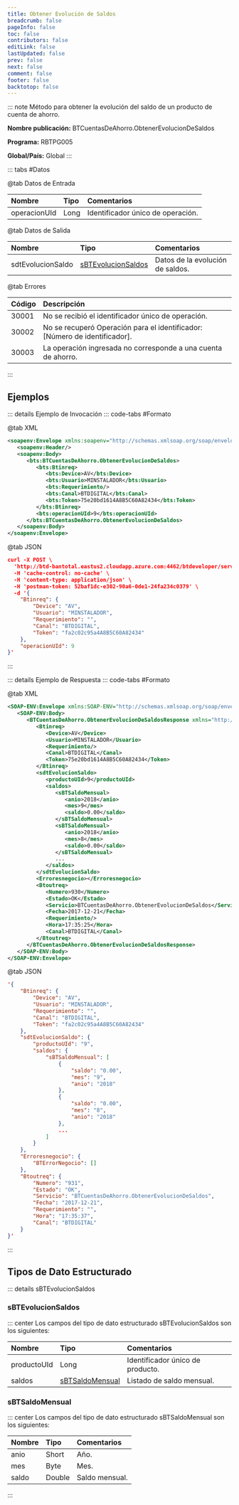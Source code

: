 ```yaml
---
title: Obtener Evolución de Saldos
breadcrumb: false
pageInfo: false
toc: false
contributors: false
editLink: false
lastUpdated: false
prev: false
next: false
comment: false
footer: false
backtotop: false
---
```


<!-- ABRE DATOS DEL MÉTODO -->
::: note Método para obtener la evolución del saldo de un producto de cuenta de ahorro.

**Nombre publicación:** BTCuentasDeAhorro.ObtenerEvolucionDeSaldos

**Programa:** RBTPG005

**Global/País:** Global
:::
<!-- CIERRA DATOS DEL MÉTODO -->

<!-- ABRE TABLA DE DATOS -->
::: tabs #Datos 

@tab Datos de Entrada

Nombre | Tipo | Comentarios
:--------- | :--------- | :---------
operacionUId | Long | Identificador único de operación.

@tab Datos de Salida

Nombre | Tipo | Comentarios
:--------- | :----------- | :-----------
sdtEvolucionSaldo | [sBTEvolucionSaldos](#sbtevolucionsaldos) | Datos de la evolución de saldos.

@tab Errores

Código | Descripción
:--------- | :-----------
30001 | No se recibió el identificador único de operación.
30002 | No se recuperó Operación para el identificador: [Número de identificador].
30003 | La operación ingresada no corresponde a una cuenta de ahorro.
::: 
<!-- CIERRA TABLA DE DATOS -->

## **Ejemplos**

<!-- ABRE EJEMPLO DE INVOCACIÓN -->
::: details Ejemplo de Invocación 
::: code-tabs #Formato

@tab XML
```xml
<soapenv:Envelope xmlns:soapenv="http://schemas.xmlsoap.org/soap/envelope/" xmlns:bts="http://uy.com.dlya.bantotal/BTSOA/">
   <soapenv:Header/>
   <soapenv:Body>
      <bts:BTCuentasDeAhorro.ObtenerEvolucionDeSaldos>
         <bts:Btinreq>
            <bts:Device>AV</bts:Device>
            <bts:Usuario>MINSTALADOR</bts:Usuario>
            <bts:Requerimiento/>
            <bts:Canal>BTDIGITAL</bts:Canal>
            <bts:Token>75e20bd1614A8B5C60A82434</bts:Token>
         </bts:Btinreq>
         <bts:operacionUId>9</bts:operacionUId>
      </bts:BTCuentasDeAhorro.ObtenerEvolucionDeSaldos>
   </soapenv:Body>
</soapenv:Envelope>
```

@tab JSON
```json
curl -X POST \
  'http://btd-bantotal.eastus2.cloudapp.azure.com:4462/btdeveloper/servlet/com.dlya.bantotal.odwsbt_BTCuentasDeAhorro?ObtenerEvolucionDeSaldos=' \
  -H 'cache-control: no-cache' \
  -H 'content-type: application/json' \
  -H 'postman-token: 52baf1dc-e302-90a6-0de1-24fa234c0379' \
  -d '{
	"Btinreq": {
		"Device": "AV",
		"Usuario": "MINSTALADOR",
		"Requerimiento": "",
		"Canal": "BTDIGITAL",
		"Token": "fa2c02c95a4A8B5C60A82434"
	},
    "operacionUId": 9
}'
```
:::
<!-- CIERRA EJEMPLO DE INVOCACIÓN -->

<!-- ABRE EJEMPLO DE RESPUESTA -->
::: details Ejemplo de Respuesta 
::: code-tabs #Formato

@tab XML
```xml
<SOAP-ENV:Envelope xmlns:SOAP-ENV="http://schemas.xmlsoap.org/soap/envelope/" xmlns:xsd="http://www.w3.org/2001/XMLSchema" xmlns:SOAP-ENC="http://schemas.xmlsoap.org/soap/encoding/" xmlns:xsi="http://www.w3.org/2001/XMLSchema-instance">
   <SOAP-ENV:Body>
      <BTCuentasDeAhorro.ObtenerEvolucionDeSaldosResponse xmlns="http://uy.com.dlya.bantotal/BTSOA/">
         <Btinreq>
            <Device>AV</Device>
            <Usuario>MINSTALADOR</Usuario>
            <Requerimiento/>
            <Canal>BTDIGITAL</Canal>
            <Token>75e20bd1614A8B5C60A82434</Token>
         </Btinreq>
         <sdtEvolucionSaldo>
            <productoUId>9</productoUId>
            <saldos>
               <sBTSaldoMensual>
                  <anio>2018</anio>
                  <mes>9</mes>
                  <saldo>0.00</saldo>
               </sBTSaldoMensual>
               <sBTSaldoMensual>
                  <anio>2018</anio>
                  <mes>8</mes>
                  <saldo>0.00</saldo>
               </sBTSaldoMensual>
               ...
            </saldos>
         </sdtEvolucionSaldo>
         <Erroresnegocio></Erroresnegocio>
         <Btoutreq>
            <Numero>930</Numero>
            <Estado>OK</Estado>
            <Servicio>BTCuentasDeAhorro.ObtenerEvolucionDeSaldos</Servicio>
            <Fecha>2017-12-21</Fecha>
            <Requerimiento/>
            <Hora>17:35:25</Hora>
            <Canal>BTDIGITAL</Canal>
         </Btoutreq>
      </BTCuentasDeAhorro.ObtenerEvolucionDeSaldosResponse>
   </SOAP-ENV:Body>
</SOAP-ENV:Envelope>
```

@tab JSON
```json
'{
	"Btinreq": {
		"Device": "AV",
		"Usuario": "MINSTALADOR",
		"Requerimiento": "",
		"Canal": "BTDIGITAL",
		"Token": "fa2c02c95a4A8B5C60A82434"
	},
    "sdtEvolucionSaldo": {
        "productoUId": "9",
        "saldos": {
            "sBTSaldoMensual": [
                {
                    "saldo": "0.00",
                    "mes": "9",
                    "anio": "2018"
                },
                {
                    "saldo": "0.00",
                    "mes": "8",
                    "anio": "2018"
                },
                ...
            ]
        }
    },
    "Erroresnegocio": {
        "BTErrorNegocio": []
    },
    "Btoutreq": {
        "Numero": "931",
        "Estado": "OK",
        "Servicio": "BTCuentasDeAhorro.ObtenerEvolucionDeSaldos",
        "Fecha": "2017-12-21",
        "Requerimiento": "",
        "Hora": "17:35:37",
        "Canal": "BTDIGITAL"
    }
}'
```
::: 
<!-- CIERRA EJEMPLO DE RESPUESTA -->

## **Tipos de Dato Estructurado**

<!-- ABRE SDT -->
::: details sBTEvolucionSaldos  

### sBTEvolucionSaldos

::: center 
Los campos del tipo de dato estructurado sBTEvolucionSaldos son los siguientes: 

Nombre | Tipo | Comentarios 
:--------- | :----------- | :----------- 
productoUId | Long | Identificador único de producto. 
saldos | [sBTSaldoMensual](#sbtsaldomensual) | Listado de saldo mensual. 
 
### sBTSaldoMensual

::: center 
Los campos del tipo de dato estructurado sBTSaldoMensual son los siguientes:  

Nombre | Tipo | Comentarios 
:--------- | :----------- | :----------- 
anio | Short | Año. 
mes | Byte | Mes. 
saldo | Double | Saldo mensual. 
:::
<!-- CIERRA SDT -->